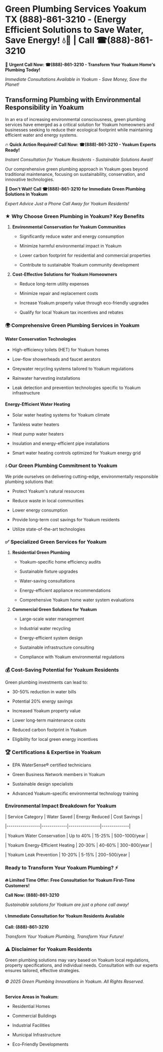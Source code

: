 # Green Plumbing Services Yoakum TX (888)-861-3210 - (Energy Efficient Solutions to Save Water, Save Energy! 💧🌿 | Call ☎(888)-861-3210

🚨 **Urgent Call Now: ☎(888)-861-3210 - Transform Your Yoakum Home's Plumbing Today!**
*Immediate Consultations Available in Yoakum - Save Money, Save the Planet!*

## Transforming Plumbing with Environmental Responsibility in Yoakum

In an era of increasing environmental consciousness, green plumbing services have emerged as a critical solution for Yoakum homeowners and businesses seeking to reduce their ecological footprint while maintaining efficient water and energy systems. 

🔥 **Quick Action Required! Call Now: ☎(888)-861-3210 - Yoakum Experts Ready!**
*Instant Consultation for Yoakum Residents - Sustainable Solutions Await!*

Our comprehensive green plumbing approach in Yoakum goes beyond traditional maintenance, focusing on sustainability, conservation, and innovative technologies.

🚨 **Don't Wait! Call ☎(888)-861-3210 for Immediate Green Plumbing Solutions in Yoakum**
*Expert Advice Just a Phone Call Away for Yoakum Residents!*

### ★ Why Choose Green Plumbing in Yoakum? Key Benefits

1. **Environmental Conservation for Yoakum Communities** 
   - Significantly reduce water and energy consumption
   - Minimize harmful environmental impact in Yoakum
   - Lower carbon footprint for residential and commercial properties
   - Contribute to sustainable Yoakum community development

2. **Cost-Effective Solutions for Yoakum Homeowners** 
   - Reduce long-term utility expenses
   - Minimize repair and replacement costs
   - Increase Yoakum property value through eco-friendly upgrades
   - Qualify for local Yoakum tax incentives and rebates

### 🌍 Comprehensive Green Plumbing Services in Yoakum

#### Water Conservation Technologies
- High-efficiency toilets (HET) for Yoakum homes
- Low-flow showerheads and faucet aerators
- Greywater recycling systems tailored to Yoakum regulations
- Rainwater harvesting installations
- Leak detection and prevention technologies specific to Yoakum infrastructure

#### Energy-Efficient Water Heating
- Solar water heating systems for Yoakum climate
- Tankless water heaters
- Heat pump water heaters
- Insulation and energy-efficient pipe installations
- Smart water heating controls optimized for Yoakum energy grid

### 💧 Our Green Plumbing Commitment to Yoakum

We pride ourselves on delivering cutting-edge, environmentally responsible plumbing solutions that:
- Protect Yoakum's natural resources
- Reduce waste in local communities
- Lower energy consumption
- Provide long-term cost savings for Yoakum residents
- Utilize state-of-the-art technologies

### ✅ Specialized Green Services for Yoakum

1. **Residential Green Plumbing**
   - Yoakum-specific home efficiency audits
   - Sustainable fixture upgrades
   - Water-saving consultations
   - Energy-efficient appliance recommendations
   - Comprehensive Yoakum home water system evaluations

2. **Commercial Green Solutions for Yoakum**
   - Large-scale water management
   - Industrial water recycling
   - Energy-efficient system design
   - Sustainable infrastructure consulting
   - Compliance with Yoakum environmental regulations

### 💰 Cost-Saving Potential for Yoakum Residents

Green plumbing investments can lead to:
- 30-50% reduction in water bills
- Potential 20% energy savings
- Increased Yoakum property value
- Lower long-term maintenance costs
- Reduced carbon footprint in Yoakum
- Eligibility for local green energy incentives

### 🏆 Certifications & Expertise in Yoakum

- EPA WaterSense® certified technicians
- Green Business Network members in Yoakum
- Sustainable design specialists
- Advanced Yoakum-specific environmental technology training

### Environmental Impact Breakdown for Yoakum

| Service Category | Water Saved | Energy Reduced | Cost Savings |
|-----------------|-------------|----------------|--------------|
| Yoakum Water Conservation | Up to 40% | 15-25% | $500-$1000/year |
| Yoakum Energy-Efficient Heating | 20-30% | 40-60% | $300-$800/year |
| Yoakum Leak Prevention | 10-20% | 5-15% | $200-$500/year |

### Ready to Transform Your Yoakum Plumbing? ⚡

**🔥 Limited Time Offer: Free Consultation for Yoakum First-Time Customers!**

**Call Now: (888)-861-3210**
*Sustainable solutions for Yoakum are just a phone call away!*

#### 📞 Immediate Consultation for Yoakum Residents Available

**Call: (888)-861-3210**
*Transform Your Yoakum Plumbing, Transform Your Future!*

### ⚠️ Disclaimer for Yoakum Residents

Green plumbing solutions may vary based on Yoakum local regulations, property specifications, and individual needs. Consultation with our experts ensures tailored, effective strategies.

###### © 2025 Green Plumbing Innovations in Yoakum. All Rights Reserved.

**Service Areas in Yoakum:** 
- Residential Homes
- Commercial Buildings
- Industrial Facilities
- Municipal Infrastructure
- Eco-Friendly Developments